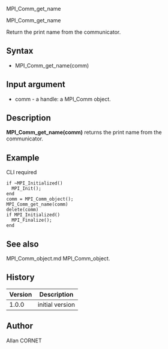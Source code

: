 



MPI_Comm_get_name


MPI_Comm_get_name

Return the print name from the communicator.

## Syntax

- MPI_Comm_get_name(comm)

## Input argument

 - comm - a handle: a MPI_Comm object.

## Description


  <p><b>MPI_Comm_get_name(comm)</b> returns the print name from the communicator.</p>


## Example

CLI required
```Nelson
if ~MPI_Initialized()
  MPI_Init();
end
comm = MPI_Comm_object();
MPI_Comm_get_name(comm)
delete(comm)
if MPI_Initialized()
  MPI_Finalize();
end
```

## See also

MPI_Comm_object.md MPI_Comm_object.
## History

|Version|Description|
|------|------|
|1.0.0|initial version|


## Author

Allan CORNET



